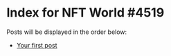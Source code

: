 # Index for NFT World #4519
Posts will be displayed in the order below:

- [Your first post](./001-first.md)

